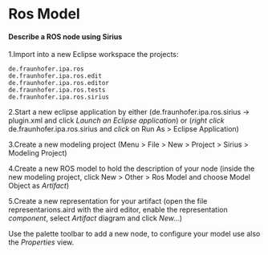# Ros Model

#### Describe a ROS node using Sirius

1.Import into a new Eclipse workspace the projects:

```
de.fraunhofer.ipa.ros
de.fraunhofer.ipa.ros.edit
de.fraunhofer.ipa.ros.editor
de.fraunhofer.ipa.ros.tests
de.fraunhofer.ipa.ros.sirius
```
2.Start a new eclipse application by either (de.fraunhofer.ipa.ros.sirius -> plugin.xml and click *Launch an Eclipse application*) or (*right click* de.fraunhofer.ipa.ros.sirius and *click* on Run As > Eclipse Application)

3.Create a new modeling project (Menu > File > New > Project > Sirius > Modeling Project)

4.Create a new ROS model to hold the description of your node (inside the new modeling project, click New  > Other > Ros Model and choose  Model Object as *Artifact*)

5.Create a new representation for your artifact (open the file representarions.aird with the aird editor, enable the representation *component*, select *Artifact* diagram and click *New...*)

Use the palette toolbar to add a new node, to configure your model use also the *Properties* view.
